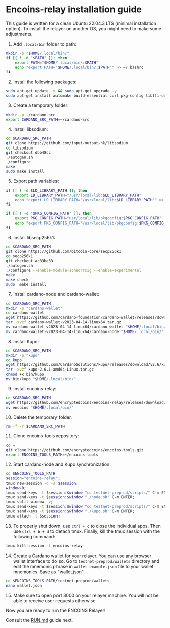 # Encoins-relay installation guide

This guide is written for a clean Ubuntu 22.04.3 LTS (minimal installation option). To install the relayer on another OS, you might need to make some adjustments.

1. Add ```.local/bin``` folder to path:

```bash
mkdir -p "$HOME/.local/bin/"
if [[ ! -d "$PATH" ]]; then
    export PATH="$HOME/.local/bin/:$PATH"
    echo "export PATH='$HOME/.local/bin/:$PATH'" >> ~/.bashrc
fi
```

2. Install the following packages:

```bash
sudo apt-get update -y && sudo apt-get upgrade -y
sudo apt-get install automake build-essential curl pkg-config libffi-dev libgmp-dev libssl-dev libtinfo-dev libsystemd-dev zlib1g-dev make g++ tmux git jq wget libtool autoconf libpq-dev -y
```

3. Create a temporary folder:

```bash
mkdir -p ~/cardano-src
export CARDANO_SRC_PATH=~/cardano-src
```

4. Install libsodium:

```bash
cd $CARDANO_SRC_PATH
git clone https://github.com/input-output-hk/libsodium
cd libsodium
git checkout dbb48cc
./autogen.sh
./configure
make
sudo make install
```

5. Export path variables:

```bash
if [[ ! -d $LD_LIBRARY_PATH ]]; then
    export LD_LIBRARY_PATH="/usr/local/lib:$LD_LIBRARY_PATH"
    echo "export LD_LIBRARY_PATH='/usr/local/lib:$LD_LIBRARY_PATH'" >> ~/.bashrc
fi

if [[ ! -d "$PKG_CONFIG_PATH" ]]; then
    export PKG_CONFIG_PATH="usr/local/lib/pkgconfig:$PKG_CONFIG_PATH"
    echo "export PKG_CONFIG_PATH='/usr/local/lib/pkgconfig:$PKG_CONFIG_PATH'" >> ~/.bashrc
fi
```

6. Install libsecp256k1:

```bash
cd $CARDANO_SRC_PATH
git clone https://github.com/bitcoin-core/secp256k1
cd secp256k1
git checkout ac83be33
./autogen.sh
./configure --enable-module-schnorrsig --enable-experimental
make
make check
sudo  make install
```

7. Install cardano-node and cardano-wallet:

```bash
cd $CARDANO_SRC_PATH
mkdir -p "cardano-wallet"
cd cardano-wallet
wget https://github.com/cardano-foundation/cardano-wallet/releases/download/v2023-04-14/cardano-wallet-v2023-04-14-linux64.tar.gz
tar -xvzf cardano-wallet-v2023-04-14-linux64.tar.gz
mv cardano-wallet-v2023-04-14-linux64/cardano-wallet "$HOME/.local/bin/"
mv cardano-wallet-v2023-04-14-linux64/cardano-node "$HOME/.local/bin/"
```

8. Install Kupo:

```bash
cd $CARDANO_SRC_PATH
mkdir -p "kupo"
cd kupo
wget https://github.com/CardanoSolutions/kupo/releases/download/v2.6/kupo-2.6.1-amd64-Linux.tar.gz
tar -xvzf kupo-2.6.1-amd64-Linux.tar.gz
chmod +x bin/kupo
mv bin/kupo "$HOME/.local/bin/"
```

9. Install encoins-relay:

```bash
cd $CARDANO_SRC_PATH
wget https://github.com/encryptedcoins/encoins-relay/releases/download/v1/encoins
mv encoins "$HOME/.local/bin/"
```

10. Delete the temporary folder.

```bash
rm -f -r $CARDANO_SRC_PATH
```

11. Clone encoins-tools repository:
```bash
cd ~
git clone https://github.com/encryptedcoins/encoins-tools.git
export ENCOINS_TOOLS_PATH=~/encoins-tools
```

12. Start cardano-node and Kupo synchronization:
```bash
cd $ENCOINS_TOOLS_PATH
session="encoins-relay";
tmux new-session -d -s $session;
window=0;
tmux send-keys -t $session:$window "cd testnet-preprod/scripts/" C-m ENTER;
tmux send-keys -t $session:$window "./node.sh" C-m ENTER;
tmux split-window -v;
tmux send-keys -t $session:$window "cd testnet-preprod/scripts/" C-m ENTER;
tmux send-keys -t $session:$window "./kupo.sh" C-m ENTER;
tmux attach -t $session;
```

13. To properly shut down, use ```ctrl + c``` to close the individual apps. Then use ```ctrl + b + d``` to detach tmux. Finally, kill the tmux session with the following command:
```bash
tmux kill-session -t encoins-relay
```

14. Create a Cardano wallet for your relayer. You can use any browser wallet interface to do so. Go to ```testnet-preprod/wallets``` directory and edit the mnemonic phrase in ```wallet-example.json``` file to your wallet mnemonics. Save as "wallet.json".
```bash 
cd $ENCOINS_TOOLS_PATH/testnet-preprod/wallets
nano wallet.json
```

15. Make sure to open port 3000 on your relayer machine. You will not be able to receive user requests otherwise.

Now you are ready to run the ENCOINS Relayer!

Consult the [RUN.md](https://github.com/encryptedcoins/encoins-tools/blob/main/RUN.md) guide next.

